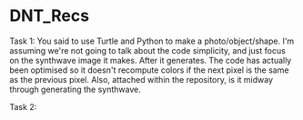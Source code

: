 # DNT_Recs

Task 1: You said to use Turtle and Python to make a photo/object/shape. I'm assuming
    we're not going to talk about the code simplicity, and just focus on the synthwave
    image it makes. After it generates.
    The code has actually been optimised so it doesn't recompute colors if the next
    pixel is the same as the previous pixel.
    Also, attached within the repository, is it midway through generating the
    synthwave.

Task 2:
